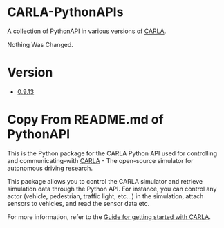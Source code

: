 # CARLA-PythonAPIs

A collection of PythonAPI in various versions of [CARLA](https://github.com/carla-simulator/carla).

Nothing Was Changed.

# Version
* [0.9.13](https://github.com/carla-simulator/carla/tree/0.9.13)

# Copy From README.md of PythonAPI
This is the Python package for the CARLA Python API used for controlling and communicating-with [CARLA](https://carla.org) - The open-source simulator for autonomous driving research.

This package allows you to control the CARLA simulator and retrieve simulation data through the Python API. For instance, you can control any actor (vehicle, pedestrian, traffic light, etc...) in the simulation, attach sensors to vehicles, and read the sensor data etc.

For more information, refer to the [Guide for getting started with CARLA](https://carla.readthedocs.io/en/latest/getting_started/).
